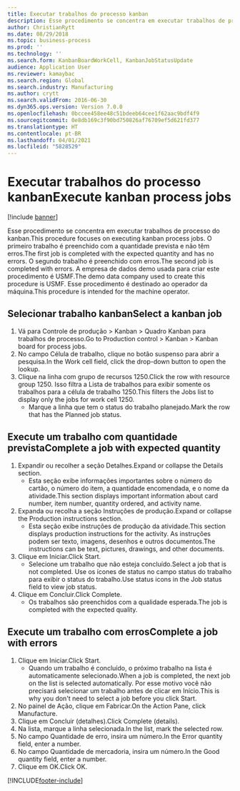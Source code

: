 ```yaml
---
title: Executar trabalhos do processo kanban
description: Esse procedimento se concentra em executar trabalhos de processo do kanban.
author: ChristianRytt
ms.date: 08/29/2018
ms.topic: business-process
ms.prod: ''
ms.technology: ''
ms.search.form: KanbanBoardWorkCell, KanbanJobStatusUpdate
audience: Application User
ms.reviewer: kamaybac
ms.search.region: Global
ms.search.industry: Manufacturing
ms.author: crytt
ms.search.validFrom: 2016-06-30
ms.dyn365.ops.version: Version 7.0.0
ms.openlocfilehash: 0bccee458ee48c51bdeeb64cee1f62aac9bdf4f9
ms.sourcegitcommit: 0e8db169c3f90bd750826af76709ef5d621fd377
ms.translationtype: HT
ms.contentlocale: pt-BR
ms.lasthandoff: 04/01/2021
ms.locfileid: "5828529"
---
```

# <a name="execute-kanban-process-jobs"></a><span data-ttu-id="fd766-103">Executar trabalhos do processo kanban</span><span class="sxs-lookup"><span data-stu-id="fd766-103">Execute kanban process jobs</span></span>

[!include [banner](../../includes/banner.md)]

<span data-ttu-id="fd766-104">Esse procedimento se concentra em executar trabalhos de processo do kanban.</span><span class="sxs-lookup"><span data-stu-id="fd766-104">This procedure focuses on executing kanban process jobs.</span></span> <span data-ttu-id="fd766-105">O primeiro trabalho é preenchido com a quantidade prevista e não têm erros.</span><span class="sxs-lookup"><span data-stu-id="fd766-105">The first job is completed with the expected quantity and has no errors.</span></span> <span data-ttu-id="fd766-106">O segundo trabalho é preenchido com erros.</span><span class="sxs-lookup"><span data-stu-id="fd766-106">The second job is completed with errors.</span></span> <span data-ttu-id="fd766-107">A empresa de dados demo usada para criar este procedimento é USMF.</span><span class="sxs-lookup"><span data-stu-id="fd766-107">The demo data company used to create this procedure is USMF.</span></span> <span data-ttu-id="fd766-108">Esse procedimento é destinado ao operador da máquina.</span><span class="sxs-lookup"><span data-stu-id="fd766-108">This procedure is intended for the machine operator.</span></span>


## <a name="select-a-kanban-job"></a><span data-ttu-id="fd766-109">Selecionar trabalho kanban</span><span class="sxs-lookup"><span data-stu-id="fd766-109">Select a kanban job</span></span>
1. <span data-ttu-id="fd766-110">Vá para Controle de produção > Kanban > Quadro Kanban para trabalhos de processo.</span><span class="sxs-lookup"><span data-stu-id="fd766-110">Go to Production control > Kanban > Kanban board for process jobs.</span></span>
2. <span data-ttu-id="fd766-111">No campo Célula de trabalho, clique no botão suspenso para abrir a pesquisa.</span><span class="sxs-lookup"><span data-stu-id="fd766-111">In the Work cell field, click the drop-down button to open the lookup.</span></span>
3. <span data-ttu-id="fd766-112">Clique na linha com grupo de recursos 1250.</span><span class="sxs-lookup"><span data-stu-id="fd766-112">Click the row with resource group 1250.</span></span> <span data-ttu-id="fd766-113">Isso filtra a Lista de trabalhos para exibir somente os trabalhos para a célula de trabalho 1250.</span><span class="sxs-lookup"><span data-stu-id="fd766-113">This filters the Jobs list to display only the jobs for work cell 1250.</span></span>
    * <span data-ttu-id="fd766-114">Marque a linha que tem o status do trabalho planejado.</span><span class="sxs-lookup"><span data-stu-id="fd766-114">Mark the row that has the Planned job status.</span></span>  

## <a name="complete-a-job-with-expected-quantity"></a><span data-ttu-id="fd766-115">Execute um trabalho com quantidade prevista</span><span class="sxs-lookup"><span data-stu-id="fd766-115">Complete a job with expected quantity</span></span>
1. <span data-ttu-id="fd766-116">Expandir ou recolher a seção Detalhes.</span><span class="sxs-lookup"><span data-stu-id="fd766-116">Expand or collapse the Details section.</span></span>
    * <span data-ttu-id="fd766-117">Esta seção exibe informações importantes sobre o número do cartão, o número do item, a quantidade encomendada, e o nome da atividade.</span><span class="sxs-lookup"><span data-stu-id="fd766-117">This section displays important information about card number, item number, quantity ordered, and activity name.</span></span>  
2. <span data-ttu-id="fd766-118">Expanda ou recolha a seção Instruções de produção.</span><span class="sxs-lookup"><span data-stu-id="fd766-118">Expand or collapse the Production instructions section.</span></span>
    * <span data-ttu-id="fd766-119">Esta seção exibe instruções de produção da atividade.</span><span class="sxs-lookup"><span data-stu-id="fd766-119">This section displays production instructions for the activity.</span></span> <span data-ttu-id="fd766-120">As instruções podem ser texto, imagens, desenhos e outros documentos.</span><span class="sxs-lookup"><span data-stu-id="fd766-120">The instructions can be text, pictures, drawings, and other documents.</span></span>  
3. <span data-ttu-id="fd766-121">Clique em Iniciar.</span><span class="sxs-lookup"><span data-stu-id="fd766-121">Click Start.</span></span>
    * <span data-ttu-id="fd766-122">Selecione um trabalho que não esteja concluído.</span><span class="sxs-lookup"><span data-stu-id="fd766-122">Select a job that is not completed.</span></span> <span data-ttu-id="fd766-123">Use os ícones de status no campo status do trabalho para exibir o status do trabalho.</span><span class="sxs-lookup"><span data-stu-id="fd766-123">Use status icons in the Job status field to view job status.</span></span>      
4. <span data-ttu-id="fd766-124">Clique em Concluir.</span><span class="sxs-lookup"><span data-stu-id="fd766-124">Click Complete.</span></span>
    * <span data-ttu-id="fd766-125">Os trabalhos são preenchidos com a qualidade esperada.</span><span class="sxs-lookup"><span data-stu-id="fd766-125">The job is completed with the expected quality.</span></span>  

## <a name="complete-a-job-with-errors"></a><span data-ttu-id="fd766-126">Execute um trabalho com erros</span><span class="sxs-lookup"><span data-stu-id="fd766-126">Complete a job with errors</span></span>
1. <span data-ttu-id="fd766-127">Clique em Iniciar.</span><span class="sxs-lookup"><span data-stu-id="fd766-127">Click Start.</span></span>
    * <span data-ttu-id="fd766-128">Quando um trabalho é concluído, o próximo trabalho na lista é automaticamente selecionado.</span><span class="sxs-lookup"><span data-stu-id="fd766-128">When a job is completed, the next job on the list is selected automatically.</span></span> <span data-ttu-id="fd766-129">Por esse motivo você não precisará selecionar um trabalho antes de clicar em Início.</span><span class="sxs-lookup"><span data-stu-id="fd766-129">This is why you don't need to select a job before you click Start.</span></span>  
2. <span data-ttu-id="fd766-130">No painel de Ação, clique em Fabricar.</span><span class="sxs-lookup"><span data-stu-id="fd766-130">On the Action Pane, click Manufacture.</span></span>
3. <span data-ttu-id="fd766-131">Clique em Concluir (detalhes).</span><span class="sxs-lookup"><span data-stu-id="fd766-131">Click Complete (details).</span></span>
4. <span data-ttu-id="fd766-132">Na lista, marque a linha selecionada.</span><span class="sxs-lookup"><span data-stu-id="fd766-132">In the list, mark the selected row.</span></span>
5. <span data-ttu-id="fd766-133">No campo Quantidade de erro, insira um número.</span><span class="sxs-lookup"><span data-stu-id="fd766-133">In the Error quantity field, enter a number.</span></span>
6. <span data-ttu-id="fd766-134">No campo Quantidade de mercadoria, insira um número.</span><span class="sxs-lookup"><span data-stu-id="fd766-134">In the Good quantity field, enter a number.</span></span>
7. <span data-ttu-id="fd766-135">Clique em OK.</span><span class="sxs-lookup"><span data-stu-id="fd766-135">Click OK.</span></span>



[!INCLUDE[footer-include](../../../includes/footer-banner.md)]